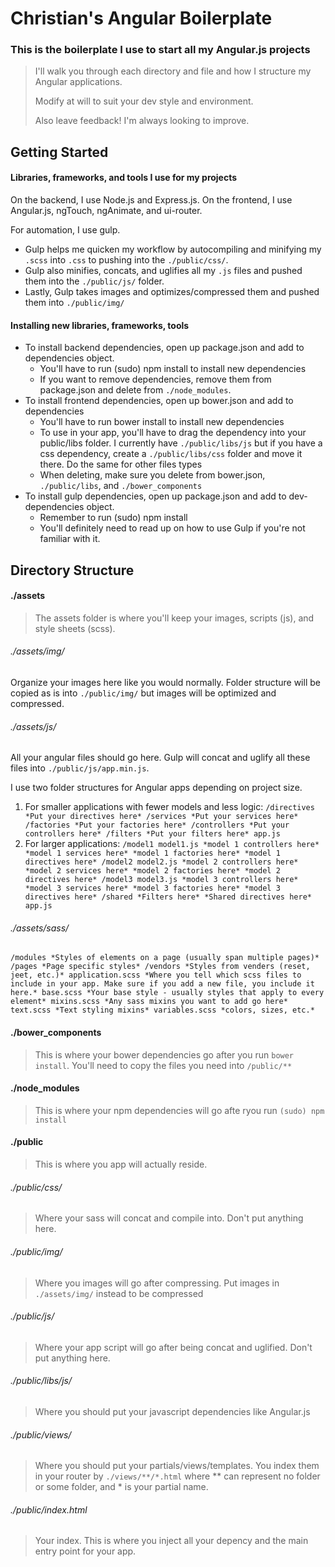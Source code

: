 # Christian's Angular Boilerplate
### This is the boilerplate I use to start all my Angular.js projects

> I'll walk you through each directory and file and how I structure
> my Angular applications.
>
> Modify at will to suit your dev style and environment.
>
> Also leave feedback! I'm always looking to improve.

## Getting Started
#### Libraries, frameworks, and tools I use for my projects

On the backend, I use Node.js and Express.js.
On the frontend, I use Angular.js, ngTouch, ngAnimate, and ui-router.

For automation, I use gulp.
* Gulp helps me quicken my workflow by autocompiling and minifying my `.scss` into `.css` to pushing into the `./public/css/`.
* Gulp also minifies, concats, and uglifies all my `.js` files and pushed them into the `./public/js/` folder.
* Lastly, Gulp takes images and optimizes/compressed them and pushed them into `./public/img/`

#### Installing new libraries, frameworks, tools
* To install backend dependencies, open up package.json and add to dependencies object.
    - You'll have to run (sudo) npm install to install new dependencies
    - If you want to remove dependencies, remove them from package.json and delete from `./node_modules`.
* To install frontend dependencies, open up bower.json and add to dependencies
    - You'll have to run bower install to install new dependencies
    - To use in your app, you'll have to drag the dependency into your public/libs folder. I currently have `./public/libs/js` but if you have a css dependency, create a `./public/libs/css` folder and move it there. Do the same for other files types
    - When deleting, make sure you delete from bower.json, `./public/libs`, and `./bower_components`
* To install gulp dependencies, open up package.json and add to dev-dependencies object.
    - Remember to run (sudo) npm install
    - You'll definitely need to read up on how to use Gulp if you're not familiar with it.

## Directory Structure

#### ./assets

> The assets folder is where you'll keep your images, scripts (js), and
> style sheets (scss).

###### ./assets/img/
Organize your images here like you would normally. Folder structure will be copied as is into `./public/img/` but images will be optimized and compressed.

###### ./assets/js/
All your angular files should go here. Gulp will concat and uglify all these files into `./public/js/app.min.js`.

I use two folder structures for Angular apps depending on project size.
1)  For smaller applications with fewer models and less logic:
    `
    /directives
        *Put your directives here*
    /services
        *Put your services here*
    /factories
        *Put your factories here*
    /controllers
        *Put your controllers here*
    /filters
        *Put your filters here*
    app.js
    `
2)  For larger applications:
    `
    /model1
        model1.js
        *model 1 controllers here*
        *model 1 services here*
        *model 1 factories here*
        *model 1 directives here*
    /model2
        model2.js
        *model 2 controllers here*
        *model 2 services here*
        *model 2 factories here*
        *model 2 directives here*
    /model3
        model3.js
        *model 3 controllers here*
        *model 3 services here*
        *model 3 factories here*
        *model 3 directives here*
    /shared
        *Filters here*
        *Shared directives here*
    app.js
    `
###### ./assets/sass/
`
    /modules
        *Styles of elements on a page (usually span multiple pages)*
    /pages
        *Page specific styles*
    /vendors
        *Styles from venders (reset, jeet, etc.)*
    application.scss
        *Where you tell which scss files to include in your app. Make sure if you add a new file, you include it here.*
    base.scss
        *Your base style - usually styles that apply to every element*
    mixins.scss
        *Any sass mixins you want to add go here*
    text.scss
        *Text styling mixins*
    variables.scss
        *colors, sizes, etc.*
`

#### ./bower_components
> This is where your bower dependencies go after you run `bower install`. You'll need to copy the files you need into `/public/**`

#### ./node_modules
> This is where your npm dependencies will go afte ryou run `(sudo) npm install`

#### ./public
> This is where you app will actually reside.

###### ./public/css/
> Where your sass will concat and compile into. Don't put anything here.

###### ./public/img/
> Where you images will go after compressing. Put images in `./assets/img/` instead to be compressed

###### ./public/js/
> Where your app script will go after being concat and uglified. Don't put anything here.

###### ./public/libs/js/
> Where you should put your javascript dependencies like Angular.js

###### ./public/views/
> Where you should put your partials/views/templates. You index them in your router by `./views/**/*.html` where \*\* can represent no folder or some folder, and \* is your partial name.

###### ./public/index.html
> Your index. This is where you inject all your depency and the main entry point for your app.